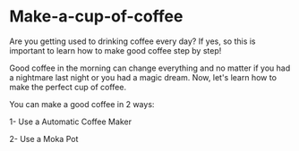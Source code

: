 # Make-a-cup-of-coffee
Are you getting used to drinking coffee every day? If yes, so this is important to learn how to make good coffee step by step!

Good coffee in the morning can change everything and no matter if you had a nightmare last night or you had a magic dream.
Now, let's learn how to make the perfect cup of coffee.

You can make a good coffee in 2 ways:

1- Use a Automatic Coffee Maker

2- Use a Moka Pot
